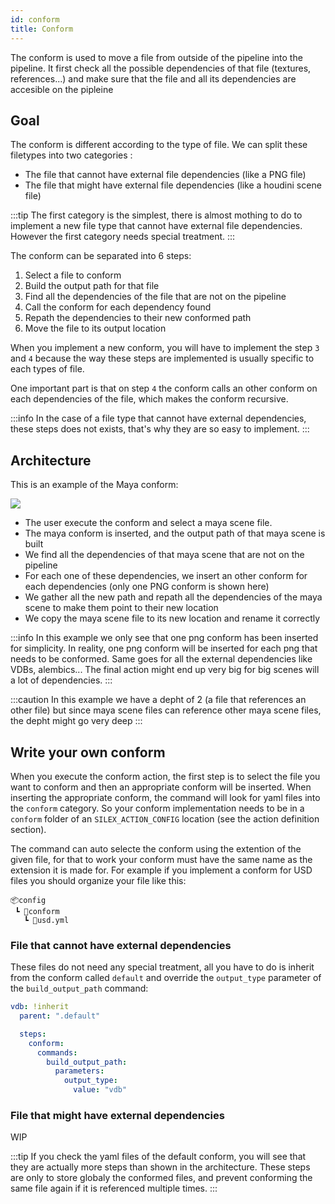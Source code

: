 ```yaml
---
id: conform
title: Conform
---
```


The conform is used to move a file from outside of the pipeline into the pipeline.
It first check all the possible dependencies of that file (textures, references...)
and make sure that the file and all its dependencies are accesible on the pipleine

## Goal

The conform is different according to the type of file. We can split these filetypes into two categories :

- The file that cannot have external file dependencies (like a PNG file)
- The file that might have external file dependencies (like a houdini scene file)

:::tip
The first category is the simplest, there is almost mothing to do to implement a new file type
that cannot have external file dependencies. However the first category needs special treatment.
:::

The conform can be separated into 6 steps:

1. Select a file to conform
2. Build the output path for that file
3. Find all the dependencies of the file that are not on the pipeline
4. Call the conform for each dependency found
5. Repath the dependencies to their new conformed path
6. Move the file to its output location

When you implement a new conform, you will have to implement the step `3` and `4` because the way these steps are
implemented is usually specific to each types of file.

One important part is that on step `4` the conform calls an other conform on each dependencies of the file,
which makes the conform recursive.

:::info
In the case of a file type that cannot have external dependencies, these steps does not exists,
that's why they are so easy to implement.
:::

## Architecture

This is an example of the Maya conform:

![](/img/silex/vray_conform_action.jpg)

- The user execute the conform and select a maya scene file.
- The maya conform is inserted, and the output path of that maya scene is built
- We find all the dependencies of that maya scene that are not on the pipeline
- For each one of these dependencies, we insert an other conform for each dependencies (only one PNG conform is shown here)
- We gather all the new path and repath all the dependencies of the maya scene to make them point to their new location
- We copy the maya scene file to its new location and rename it correctly

:::info
In this example we only see that one png conform has been inserted for simplicity. In reality, one png conform will
be inserted for each png that needs to be conformed. Same goes for all the external dependencies like VDBs, alembics...
The final action might end up very big for big scenes will a lot of dependencies.
:::

:::caution
In this example we have a depht of 2 (a file that references an other file) but since maya scene files can reference
other maya scene files, the depht might go very deep
:::

## Write your own conform

When you execute the conform action, the first step is to select the file you want to conform and then an appropriate conform will be inserted.
When inserting the appropriate conform, the command will look for yaml files into the `conform` category. So your conform implementation
needs to be in a `conform` folder of an `SILEX_ACTION_CONFIG` location (see the action definition section).

The command can auto selecte the conform using the extention of the given file, for that to work your conform must have the same
name as the extension it is made for. For example if you implement a conform for USD files you should organize your file like this:

```
📦config
 ┗ 📂conform
   ┗ 📜usd.yml
```

### File that cannot have external dependencies

These files do not need any special treatment, all you have to do is inherit from the conform called `default` and
override the `output_type` parameter of the `build_output_path` command:

```yml
vdb: !inherit
  parent: ".default"

  steps:
    conform:
      commands:
        build_output_path:
          parameters:
            output_type:
              value: "vdb"
```

### File that might have external dependencies

WIP

:::tip
If you check the yaml files of the default conform, you will see that they are actually more steps than shown in the architecture.
These steps are only to store globaly the conformed files, and prevent conforming the same file again if it is
referenced multiple times.
:::

